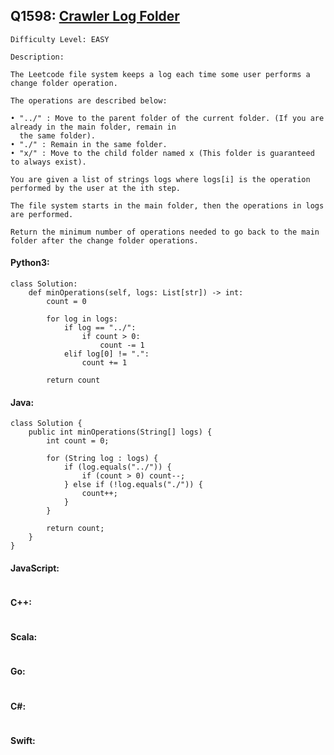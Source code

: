 ## Q1598: [Crawler Log Folder](https://leetcode.com/problems/crawler-log-folder/)

```
Difficulty Level: EASY
```

```
Description:

The Leetcode file system keeps a log each time some user performs a change folder operation.

The operations are described below:

• "../" : Move to the parent folder of the current folder. (If you are already in the main folder, remain in
  the same folder).
• "./" : Remain in the same folder.
• "x/" : Move to the child folder named x (This folder is guaranteed to always exist).

You are given a list of strings logs where logs[i] is the operation performed by the user at the ith step.

The file system starts in the main folder, then the operations in logs are performed.

Return the minimum number of operations needed to go back to the main folder after the change folder operations.
```

#### Python3:

```
class Solution:
    def minOperations(self, logs: List[str]) -> int:
        count = 0

        for log in logs:
            if log == "../":
                if count > 0:
                    count -= 1
            elif log[0] != ".":
                count += 1

        return count
```

#### Java:

```
class Solution {
    public int minOperations(String[] logs) {
        int count = 0;

        for (String log : logs) {
            if (log.equals("../")) {
                if (count > 0) count--;
            } else if (!log.equals("./")) {
                count++;
            }
        }

        return count;
    }
}
```

#### JavaScript:

```

```

#### C++:

```

```

#### Scala:

```

```

#### Go:

```

```

#### C#:

```

```

#### Swift:

```

```